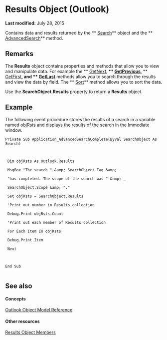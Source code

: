 
# Results Object (Outlook)

 **Last modified:** July 28, 2015

Contains data and results returned by the  ** [Search](226a5d49-3caf-90dd-725c-265404d1939f.md)** object and the ** [AdvancedSearch](7b433d8b-08b9-dff1-b854-287d76b47a90.md)** method.

## Remarks

The  **Results** object contains properties and methods that allow you to view and manipulate data. For example the ** [GetNext](3667738a-fcae-b786-e8d4-e478b1614c8c.md)**,  ** [GetPrevious](be9877c4-602d-7e2d-a00b-edb4aead7441.md)**,  ** [GetFirst](9a8b56ce-5e93-f1b1-be7f-7734d86f4997.md)**, and  ** [GetLast](90a50739-b9a9-92de-516b-1cd9f3fe8d50.md)** methods allow you to search through the results and view the data by field. The ** [Sort](d897f4c9-ef58-cdb4-ca9e-d179af12f2b5.md)** method allows you to sort the data.

Use the  **SearchObject.Results** property to return a **Results** object.


## Example

The following event procedure stores the results of a search in a variable named objRsts and displays the results of the search in the Immediate window.


```
Private Sub Application_AdvancedSearchComplete(ByVal SearchObject As Search) 
 
 
 
 Dim objRsts As Outlook.Results 
 
 MsgBox "The search " &amp; SearchObject.Tag &amp; _ 
 
 "has completed. The scope of the search was " &amp; _ 
 
 SearchObject.Scope &amp; "." 
 
 Set objRsts = SearchObject.Results 
 
 'Print out number in Results collection 
 
 Debug.Print objRsts.Count 
 
 'Print out each member of Results collection 
 
 For Each Item In objRsts 
 
 Debug.Print Item 
 
 Next 
 
 
 
End Sub 
 

```


## See also


#### Concepts


 [Outlook Object Model Reference](73221b13-d8d8-99b8-3394-b95dbbfd5ddc.md)
#### Other resources


 [Results Object Members](650f59fb-0dbd-3f5f-b289-2dfe9e33c20e.md)
